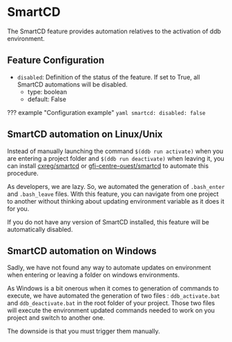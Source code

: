 SmartCD
===

The SmartCD feature provides automation relatives to the activation of ddb environment.

Feature Configuration
---

- `disabled`: Definition of the status of the feature. If set to True, all SmartCD automations will be disabled.
    - type: boolean
    - default: False

??? example "Configuration example"
    ```yaml
    smartcd:
      disabled: false
    ```
    
SmartCD automation on Linux/Unix
---

Instead of manually launching the command `$(ddb run activate)` when you are entering a project folder and 
`$(ddb run deactivate)` when leaving it, you can install [cxreg/smartcd](https://github.com/cxreg/smartcd)
or [gfi-centre-ouest/smartcd](https://github.com/gfi-centre-ouest/smartcd) to automate this procedure.

As developers, we are lazy. 
So, we automated the generation of `.bash_enter` and `.bash_leave` files. 
With this feature, you can navigate from one project to another without thinking about updating environment 
variable as it does it for you.

If you do not have any version of SmartCD installed, this feature will be automatically disabled.
 
SmartCD automation on Windows
---

Sadly, we have not found any way to automate updates on environment when entering or leaving a folder on windows
environments.

As Windows is a bit onerous when it comes to generation of commands to execute, we have automated the generation of two
files : `ddb_activate.bat` and `ddb_deactivate.bat` in the root folder of your project. Those two files will execute the
environment updated commands needed to work on you project and switch to another one. 

The downside is that you must trigger them manually.




















